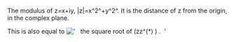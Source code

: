 The modulus of z=x+iy, |z|=x^2^+y^2^. It is the distance of z from the
origin, in the complex plane.

This is also equal to !['   the square root of (zz\^(\*)
) .  '](../dictionary/equation_images/1623.1..png)

